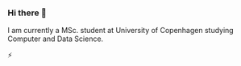### Hi there 👋

I am currently a MSc. student at University of Copenhagen studying Computer and Data Science. 
 
 ⚡ 



